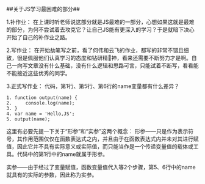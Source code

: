 ##关于JS学习最困难的部分##

1.补作业：
在上课时听老师说这部分就是JS最难的一部分，心想如果这就是最难的部分，为何不尝试着去攻克它？让自己JS能有更深入的学习？于是就暗下决心开始了自己的补作业之路。

2.写作业：
在开始劫笔写之前，看了何伟和云飞的作业，都写的非常不错且细致，很是佩服他们认真学习的态度和钻研精神，看来还需要不断努力才是啊。自己一向写文章没有什么基础，没有什么逻辑和思路可言，只能试着不断写，看看能不能接近这些优秀的同学。

3.正式写作业：
代码，第1行、第5行、第6行的name变量都有什么差异？
```
1. function output(name) {
2.     console.log(name);
3. }
4. var name = 'Hello,JS';
5. output(name);
```
这里有必要先提一下关于“形参”和“实参”这两个概念：
形参——只是作为表示符号，其作用范围仅仅在函数表达式之内，并且由于在函数表达式内并未对其进行赋值，因此它并不具有实际意义或实际值，而只能当作是一个传递变量值的载体或工具。代码中的第1行中的name就属于形参。

实参——由于经过了变量赋值，函数变量值代入等2个步骤，第5、6行中的name就具有的实际的参数，因此称为实参。



